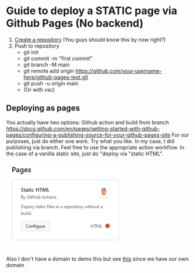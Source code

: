 # Guide to deploy a STATIC page via Github Pages (No backend) 
1. [Create a repository](https://docs.github.com/en/repositories/creating-and-managing-repositories/quickstart-for-repositories)
(You guys should know this by now right?)
2. Push to repository
    - git init
    - git commit -m "first commit"
    - git branch -M main
    - git remote add origin https://github.com/your-username-here/github-pages-test.git
    - git push -u origin main
    - (Or with vsc)

## Deploying as pages
You actually have two options: Github action and build from branch
https://docs.github.com/en/pages/getting-started-with-github-pages/configuring-a-publishing-source-for-your-github-pages-site
For our purposes, just do either one work. Try what you like. In my case, I did publishing via branch. Feel free to use the appropriate action workflow. In the case of a vanilla static site, just do "deploy via "static HTML".

![image info](./Screenshot%202024-10-15%20093957.png)

Also I don't have a domain to demo this but see [this](https://docs.github.com/en/pages/configuring-a-custom-domain-for-your-github-pages-site/about-custom-domains-and-github-pages) since we have our own domain
